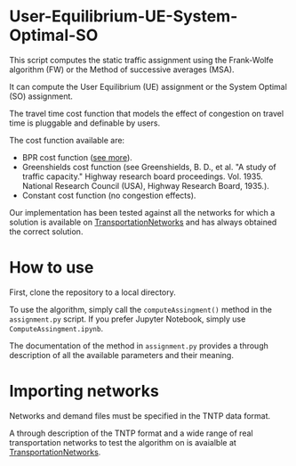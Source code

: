 # User-Equilibrium-UE-System-Optimal-SO
This script computes the static traffic assignment using the Frank-Wolfe algorithm (FW) or the Method of successive averages (MSA).

It can compute the User Equilibrium (UE) assignment or the System Optimal (SO) assignment.

The travel time cost function that models the effect of congestion on travel time is pluggable and definable by users.

The cost function available are:

- BPR cost function ([see more](https://rdrr.io/rforge/travelr/man/bpr.function.html)).
- Greenshields cost function (see Greenshields, B. D., et al. "A study of traffic capacity." Highway research board proceedings. Vol. 1935. National Research Council (USA), Highway Research Board, 1935.).
- Constant cost function (no congestion effects).

Our implementation has been tested against all the networks for which a solution is available on [TransportationNetworks](https://github.com/bstabler/TransportationNetworks) and has always obtained the correct solution.

# How to use
First, clone the repository to a local directory.

To use the algorithm, simply call the `computeAssingment()` method in the `assignment.py` script. If you prefer Jupyter Notebook, simply use `ComputeAssingment.ipynb`.

The documentation of the method in `assignment.py` provides a through description of all the available parameters and their meaning.

# Importing networks
 Networks and demand files must be specified in the TNTP data format.
 
 A through description of the TNTP format and a wide range of real transportation networks to test the algorithm on is avaialble at [TransportationNetworks](https://github.com/bstabler/TransportationNetworks).

 
